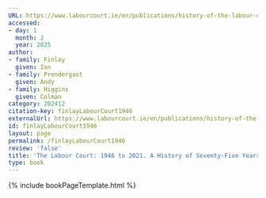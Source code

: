 ```yaml
---
URL: https://www.labourcourt.ie/en/publications/history-of-the-labour-court-1946-to-2021/the-labour-court-1946-to-2021-edoc.pdf
accessed:
- day: 1
  month: 2
  year: 2025
author:
- family: Finlay
  given: Ian
- family: Prendergast
  given: Andy
- family: Higgins
  given: Colman
category: 202412
citation-key: finlayLabourCourt1946
externalUrl: https://www.labourcourt.ie/en/publications/history-of-the-labour-court-1946-to-2021/the-labour-court-1946-to-2021-edoc.pdf
id: finlayLabourCourt1946
layout: page
permalink: /finlayLabourCourt1946
review: 'false'
title: 'The Labour Court: 1946 to 2021. A History of Seventy-Five Years'
type: book
---
```

{% include bookPageTemplate.html %}